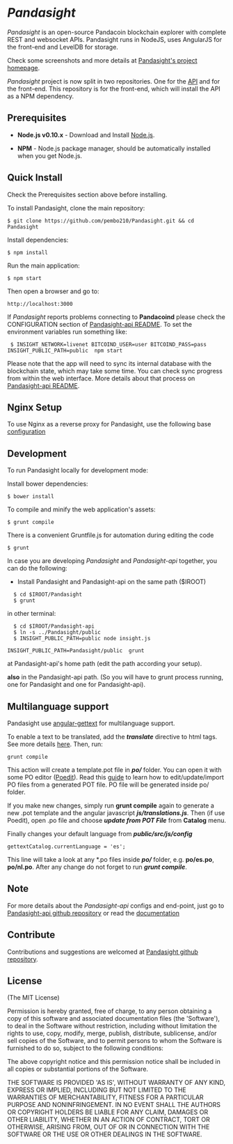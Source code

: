 # *Pandasight*

*Pandasight* is an open-source Pandacoin blockchain explorer with complete REST and websocket APIs.
Pandasight runs in NodeJS, uses AngularJS for the front-end and LevelDB for storage.

Check some screenshots and more details at [Pandasight's project homepage](https://github.com/pembo210/Pandasight).

*Pandasight* project is now split in two repositories. One for the [API](https://github.com/pembo210/Pandasight-api)
and for the front-end. This repository is for the front-end, which will install the API as a NPM dependency.


## Prerequisites

* **Node.js v0.10.x** - Download and Install [Node.js](http://www.nodejs.org/download/).

* **NPM** - Node.js package manager, should be automatically installed when you get Node.js.


## Quick Install
  Check the Prerequisites section above before installing.

  To install Pandasight, clone the main repository:

    $ git clone https://github.com/pembo210/Pandasight.git && cd Pandasight

  Install dependencies:

    $ npm install

  Run the main application:

    $ npm start

  Then open a browser and go to:

    http://localhost:3000

  If *Pandasight* reports problems connecting to **Pandacoind** please check the CONFIGURATION section of
  [Pandasight-api README](https://github.com/pembo210/Pandasight-api/blob/master/README.md). To set the
  environment variables run something like:

     $ INSIGHT_NETWORK=livenet BITCOIND_USER=user BITCOIND_PASS=pass INSIGHT_PUBLIC_PATH=public  npm start


  Please note that the app will need to sync its internal database
  with the blockchain state, which may take some time. You can check
  sync progress from within the web interface. More details about that process
  on [Pandasight-api README](https://github.com/pembo210/Pandasight-api/blob/master/README.md).


## Nginx Setup

To use Nginx as a reverse proxy for Pandasight, use the following base [configuration](https://gist.github.com/matiu/bdd5e55ff0ad90b54261)


## Development

To run Pandasight locally for development mode:

Install bower dependencies:

```
$ bower install
```

To compile and minify the web application's assets:

```
$ grunt compile
```

There is a convenient Gruntfile.js for automation during editing the code

```
$ grunt
```

In case you are developing *Pandasight* and *Pandasight-api* together, you can do the following:

* Install Pandasight and Pandasight-api on the same path ($IROOT)

```
  $ cd $IROOT/Pandasight
  $ grunt
```

in other terminal:

```
  $ cd $IROOT/Pandasight-api
  $ ln -s ../Pandasight/public
  $ INSIGHT_PUBLIC_PATH=public node insight.js
```


```
INSIGHT_PUBLIC_PATH=Pandasight/public  grunt
```

at Pandasight-api's home path (edit the path according your setup).

**also** in the Pandasight-api path. (So you will have to grunt process running, one for Pandasight and one for Pandasight-api).


## Multilanguage support

Pandasight use [angular-gettext](http://angular-gettext.rocketeer.be) for
multilanguage support.

To enable a text to be translated, add the ***translate*** directive to html tags. See more details [here](http://angular-gettext.rocketeer.be/dev-guide/annotate/). Then, run:

```
grunt compile
```

This action will create a template.pot file in ***po/*** folder. You can open
it with some PO editor ([Poedit](http://poedit.net)). Read this [guide](http://angular-gettext.rocketeer.be/dev-guide/translate/) to learn how to edit/update/import PO files from a generated POT file. PO file will be generated inside po/ folder.

If you make new changes, simply run **grunt compile** again to generate a new .pot template and the angular javascript ***js/translations.js***. Then (if use Poedit), open .po file and choose ***update from POT File*** from **Catalog** menu.

Finally changes your default language from ***public/src/js/config***

```
gettextCatalog.currentLanguage = 'es';
```

This line will take a look at any *.po files inside ***po/*** folder, e.g.
**po/es.po**, **po/nl.po**. After any change do not forget to run ***grunt
compile***.


## Note

For more details about the *Pandasight-api* configs and end-point, just go to [Pandasight-api github repository](https://github.com/pembo210/Pandasight-api) or read the [documentation](https://github.com/pembo210/Pandasight-api/blob/master/README.md)

## Contribute

Contributions and suggestions are welcomed at [Pandasight github repository](https://github.com/pembo210/Pandasight).


## License
(The MIT License)

Permission is hereby granted, free of charge, to any person obtaining
a copy of this software and associated documentation files (the
'Software'), to deal in the Software without restriction, including
without limitation the rights to use, copy, modify, merge, publish,
distribute, sublicense, and/or sell copies of the Software, and to
permit persons to whom the Software is furnished to do so, subject to
the following conditions:

The above copyright notice and this permission notice shall be
included in all copies or substantial portions of the Software.

THE SOFTWARE IS PROVIDED 'AS IS', WITHOUT WARRANTY OF ANY KIND,
EXPRESS OR IMPLIED, INCLUDING BUT NOT LIMITED TO THE WARRANTIES OF
MERCHANTABILITY, FITNESS FOR A PARTICULAR PURPOSE AND NONINFRINGEMENT.
IN NO EVENT SHALL THE AUTHORS OR COPYRIGHT HOLDERS BE LIABLE FOR ANY
CLAIM, DAMAGES OR OTHER LIABILITY, WHETHER IN AN ACTION OF CONTRACT,
TORT OR OTHERWISE, ARISING FROM, OUT OF OR IN CONNECTION WITH THE
SOFTWARE OR THE USE OR OTHER DEALINGS IN THE SOFTWARE.
